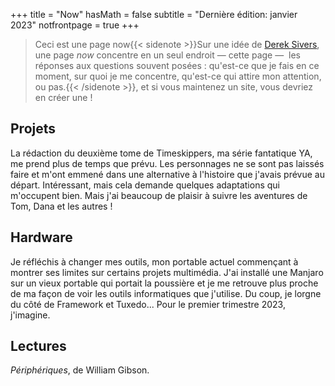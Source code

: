 +++
title = "Now"
hasMath = false 
subtitle = "Dernière édition: janvier 2023"
notfrontpage = true
+++

>Ceci est une page now{{< sidenote >}}Sur une idée de [Derek Sivers](https://sive.rs/nowff), une page _now_ concentre en un seul endroit — cette page —  les réponses aux questions souvent posées : qu'est-ce que je fais en ce moment, sur quoi je me concentre, qu'est-ce qui attire mon attention, ou pas.{{< /sidenote >}}, et si vous maintenez un site, vous devriez en créer une !


## Projets
La rédaction du deuxième tome de Timeskippers, ma série fantatique YA, me prend plus de temps que prévu. Les personnages ne se sont pas laissés faire et m'ont emmené dans une alternative à l'histoire que j'avais prévue au départ. Intéressant, mais cela demande quelques adaptations qui m'occupent bien. Mais j'ai beaucoup de plaisir à suivre les aventures de Tom, Dana et les autres !

## Hardware
Je réfléchis à changer mes outils, mon portable actuel commençant à montrer ses limites sur certains projets multimédia. J'ai installé une Manjaro sur un vieux portable qui portait la poussière et je me retrouve plus proche de ma façon de voir les outils informatiques que j'utilise. 
Du coup, je lorgne du côté de Framework et Tuxedo... Pour le premier trimestre 2023, j'imagine.


## Lectures
*Périphériques*, de William Gibson.
